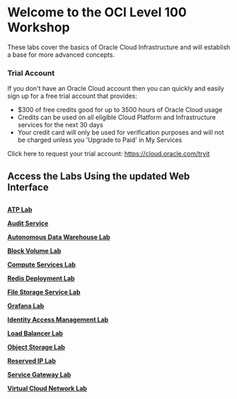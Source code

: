 # Welcome to the OCI Level 100 Workshop

These labs cover the basics of Oracle Cloud Infrastructure and will establish a base for more advanced concepts.  

### Trial Account
If you don't have an Oracle Cloud account then you can quickly and easily sign up for a free trial account that provides:
- $300 of free credits good for up to 3500 hours of Oracle Cloud usage
- Credits can be used on all eligible Cloud Platform and Infrastructure services for the next 30 days
- Your credit card will only be used for verification purposes and will not be charged unless you 'Upgrade to Paid' in My Services
  
Click here to request your trial account: https://cloud.oracle.com/tryit

## Access the Labs Using the updated Web Interface

##

**[ATP Lab](https://dankingsley001.github.io/oci-dev/L100-LAB/ATP_Lab/)**  

**[Audit Service](https://dankingsley001.github.io/oci-dev/L100-LAB/Audit_Service/)**  

**[Autonomous Data Warehouse Lab](https://dankingsley001.github.io/oci-dev/L100-LAB/Autonomous_Data_Warehouse/)**  

**[Block Volume Lab](https://dankingsley001.github.io/oci-dev/L100-LAB/Block_Volume/)**  

**[Compute Services Lab](https://dankingsley001.github.io/oci-dev/L100-LAB/Compute_Services/)**  

**[Redis Deployment Lab](https://dankingsley001.github.io/oci-dev/L100-LAB/Deploy_Redis/)**  

**[File Storage Service Lab](https://dankingsley001.github.io/oci-dev/L100-LAB/File_Storage_Service/)**  

**[Grafana Lab](https://dankingsley001.github.io/oci-dev/L100-LAB/Grafana/)**  

**[Identity Access Management Lab](https://dankingsley001.github.io/oci-dev/L100-LAB/Identity_Access_Management/)**  

**[Load Balancer Lab](https://dankingsley001.github.io/oci-dev/L100-LAB/Load_Balancer/)**  

**[Object Storage Lab](https://dankingsley001.github.io/oci-dev/L100-LAB/Object_Storage/)**  

**[Reserved IP Lab](https://dankingsley001.github.io/oci-dev/L100-LAB/Using_Reserved_Public_IP/)**  

**[Service Gateway Lab](https://dankingsley001.github.io/oci-dev/L100-LAB/Using_Service_Gateway/)**  

**[Virtual Cloud Network Lab](https://dankingsley001.github.io/oci-dev/L100-LAB/Virtual_Cloud_Network/)**  


<!--  comment out for testing purposes

## Access the Labs Using Our Web Interface
**[Click here](https://oracle.github.io/learning-library/oci-library/L100-LAB)** to use our easy to navigate HTML format

-->